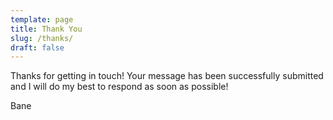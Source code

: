 ```yaml
---
template: page
title: Thank You
slug: /thanks/
draft: false
---
```


Thanks for getting in touch! Your message has been successfully submitted and I will do my best to respond as soon as possible!

Bane

<div style="text-align: center">
    <social></social>
    <copyright></copyright>
</div>
